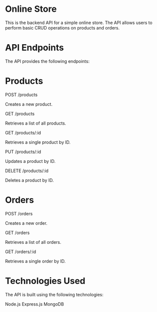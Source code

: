 # Online Store 

This is the backend API for a simple online store. The API allows users to perform basic CRUD operations on products and orders.

# API Endpoints
The API provides the following endpoints:

# Products
POST /products

Creates a new product.

GET /products

Retrieves a list of all products.

GET /products/:id

Retrieves a single product by ID.

PUT /products/:id

Updates a product by ID.

DELETE /products/:id

Deletes a product by ID.

# Orders
POST /orders

Creates a new order.

GET /orders

Retrieves a list of all orders.

GET /orders/:id

Retrieves a single order by ID.

# Technologies Used
The API is built using the following technologies:

Node.js
Express.js
MongoDB
